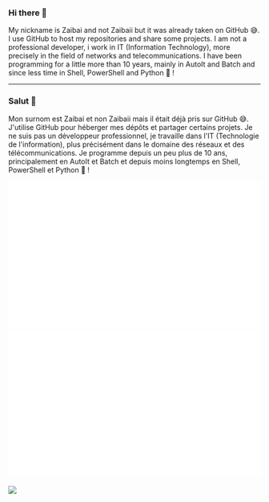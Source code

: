 ### Hi there 👋

My nickname is Zaibai and not Zaibaii but it was already taken on GitHub :sweat_smile:.
I use GitHub to host my repositories and share some projects.
I am not a professional developer, i work in IT (Information Technology), more precisely in the field of networks and telecommunications.
I have been programming for a little more than 10 years, mainly in AutoIt and Batch and since less time in Shell, PowerShell and Python :snake: !

---

### Salut 👋

Mon surnom est Zaibai et non Zaibaii mais il était déjà pris sur GitHub :sweat_smile:.
J'utilise GitHub pour héberger mes dépôts et partager certains projets.
Je ne suis pas un développeur professionnel, je travaille dans l'IT (Technologie de l'information), plus précisément dans le domaine des réseaux et des télécommunications.
Je programme depuis un peu plus de 10 ans, principalement en AutoIt et Batch et depuis moins longtemps en Shell, PowerShell et Python :snake: !

![](https://github.com/Zaibaii/github-stats/blob/master/generated/overview.svg)
![](https://github.com/Zaibaii/github-stats/blob/master/generated/languages.svg)


![](https://komarev.com/ghpvc/?username=Zaibaii)

<!--
**Zaibaii/Zaibaii** is a ✨ _special_ ✨ repository because its `README.md` (this file) appears on your GitHub profile.

Here are some ideas to get you started:

- 🔭 I’m currently working on ...
- 🌱 I’m currently learning ...
- 👯 I’m looking to collaborate on ...
- 🤔 I’m looking for help with ...
- 💬 Ask me about ...
- 📫 How to reach me: ...
- 😄 Pronouns: ...
- ⚡ Fun fact: ...
-->
